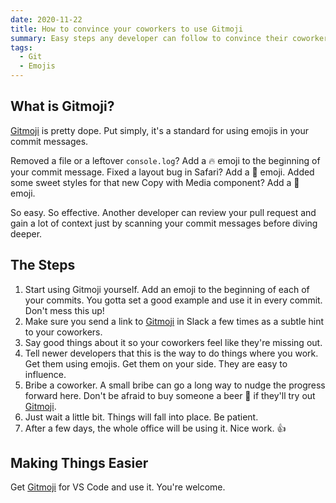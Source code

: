 ```yaml
---
date: 2020-11-22
title: How to convince your coworkers to use Gitmoji
summary: Easy steps any developer can follow to convince their coworkers to use Gitmoji
tags:
  - Git
  - Emojis
---
```


## What is Gitmoji?

[Gitmoji](https://gitmoji.carloscuesta.me/) is pretty dope. Put simply, it's a standard for using emojis in your commit messages.

Removed a file or a leftover `console.log`? Add a 🔥 emoji to the beginning of your commit message. Fixed a layout bug in Safari? Add a 🐛 emoji. Added some sweet styles for that new Copy with Media component? Add a 💄 emoji.

So easy. So effective. Another developer can review your pull request and gain a lot of context just by scanning your commit messages before diving deeper.

<base-image src="/static/images/content/gitmoji-example-commits.png" alt="Gitmoji example commits" max-width="300px"></base-image>

## The Steps

1.  Start using Gitmoji yourself. Add an emoji to the beginning of each of your commits. You gotta set a good example and use it in every commit. Don't mess this up!
2.  Make sure you send a link to [Gitmoji](https://gitmoji.carloscuesta.me/) in Slack a few times as a subtle hint to your coworkers.
    <base-image src="/static/images/content/link-them-to-gitmoji.png" alt="Make sure to link them to Gitmoji's website" max-width="400px"></base-image>
3.  Say good things about it so your coworkers feel like they're missing out.
4.  Tell newer developers that this is the way to do things where you work. Get them using emojis. Get them on your side. They are easy to influence.
5.  Bribe a coworker. A small bribe can go a long way to nudge the progress forward here. Don't be afraid to buy someone a beer 🍻 if they'll try out [Gitmoji](https://gitmoji.carloscuesta.me/).
6.  Just wait a little bit. Things will fall into place. Be patient.
7.  After a few days, the whole office will be using it. Nice work. 👍

## Making Things Easier

Get [Gitmoji](https://marketplace.visualstudio.com/items?itemName=Vtrois.gitmoji-vscode) for VS Code and use it. You're welcome.

